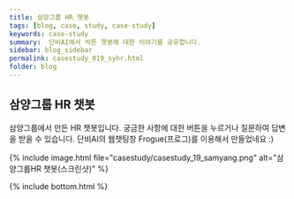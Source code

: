 ```yaml
---
title: 삼양그룹 HR 챗봇
tags: [blog, case, study, case-study]
keywords: case-study
summary:  단비AI에서 싹튼 챗봇에 대한 이야기를 공유합니다.
sidebar: blog_sidebar
permalink: casestudy_019_syhr.html
folder: blog
---
```



## 삼양그룹 HR 챗봇
삼양그룹에서 만든 HR 챗봇입니다. 궁금한 사항에 대한 버튼을 누르거나 질문하여 답변을 받을 수 있습니다. 단비AI의 웹챗팅창 Frogue(프로그)를 이용해서 만들었네요 :)


{% include image.html file="casestudy/casestudy_19_samyang.png" alt="삼양그룹HR 챗봇(스크린샷)" %}


{% include bottom.html %}
